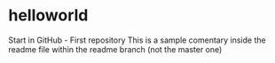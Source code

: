 # helloworld
Start in GitHub - First repository
This is a sample comentary inside the readme file within the readme branch (not the master one)

